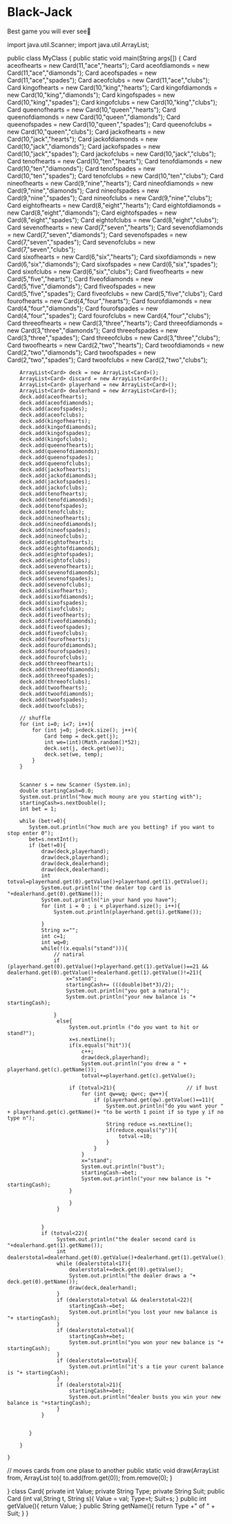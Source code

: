 # Black-Jack
Best game you will ever see🤯

import java.util.Scanner;
import java.util.ArrayList;

public class MyClass {
    public static void main(String args[]) {
        Card aceofhearts = new Card(11,"ace","hearts");
        Card aceofdiamonds = new Card(11,"ace","diamonds");
        Card aceofspades = new Card(11,"ace","spades");
        Card aceofclubs = new Card(11,"ace","clubs");
        Card kingofhearts = new Card(10,"king","hearts");
        Card kingofdiamonds = new Card(10,"king","diamonds");
        Card kingofspades = new Card(10,"king","spades");
        Card kingofclubs = new Card(10,"king","clubs");
        Card queenofhearts = new Card(10,"queen","hearts");
        Card queenofdiamonds = new Card(10,"queen","diamonds");
        Card queenofspades = new Card(10,"queen","spades");
        Card queenofclubs = new Card(10,"queen","clubs");
        Card jackofhearts = new Card(10,"jack","hearts");
        Card jackofdiamonds = new Card(10,"jack","diamonds");
        Card jackofspades = new Card(10,"jack","spades");
        Card jackofclubs = new Card(10,"jack","clubs");
        Card tenofhearts = new Card(10,"ten","hearts");
        Card tenofdiamonds = new Card(10,"ten","diamonds");
        Card tenofspades = new Card(10,"ten","spades");
        Card tenofclubs = new Card(10,"ten","clubs");
        Card nineofhearts = new Card(9,"nine","hearts");
        Card nineofdiamonds = new Card(9,"nine","diamonds");
        Card nineofspades = new Card(9,"nine","spades");
        Card nineofclubs = new Card(9,"nine","clubs");
        Card eightofhearts = new Card(8,"eight","hearts");
        Card eightofdiamonds = new Card(8,"eight","diamonds");
        Card eightofspades = new Card(8,"eight","spades");
        Card eightofclubs = new Card(8,"eight","clubs");
        Card sevenofhearts = new Card(7,"seven","hearts");
        Card sevenofdiamonds = new Card(7,"seven","diamonds");
        Card sevenofspades = new Card(7,"seven","spades");
        Card sevenofclubs = new Card(7,"seven","clubs");    
        Card sixofhearts = new Card(6,"six","hearts");
        Card sixofdiamonds = new Card(6,"six","diamonds");
        Card sixofspades = new Card(6,"six","spades");
        Card sixofclubs = new Card(6,"six","clubs");
        Card fiveofhearts = new Card(5,"five","hearts");
        Card fiveofdiamonds = new Card(5,"five","diamonds");
        Card fiveofspades = new Card(5,"five","spades");
        Card fiveofclubs = new Card(5,"five","clubs");
        Card fourofhearts = new Card(4,"four","hearts");
        Card fourofdiamonds = new Card(4,"four","diamonds");
        Card fourofspades = new Card(4,"four","spades");
        Card fourofclubs = new Card(4,"four","clubs");
        Card threeofhearts = new Card(3,"three","hearts");
        Card threeofdiamonds = new Card(3,"three","diamonds");
        Card threeofspades = new Card(3,"three","spades");
        Card threeofclubs = new Card(3,"three","clubs");
        Card twoofhearts = new Card(2,"two","hearts");
        Card twoofdiamonds = new Card(2,"two","diamonds");
        Card twoofspades = new Card(2,"two","spades");
        Card twoofclubs = new Card(2,"two","clubs");
        
        
        ArrayList<Card> deck = new ArrayList<Card>();
        ArrayList<Card> discard = new ArrayList<Card>();
        ArrayList<Card> playerhand = new ArrayList<Card>();
        ArrayList<Card> dealerhand = new ArrayList<Card>();
        deck.add(aceofhearts);
        deck.add(aceofdiamonds);
        deck.add(aceofspades);
        deck.add(aceofclubs);
        deck.add(kingofhearts);
        deck.add(kingofdiamonds);
        deck.add(kingofspades);
        deck.add(kingofclubs);
        deck.add(queenofhearts);
        deck.add(queenofdiamonds);
        deck.add(queenofspades);
        deck.add(queenofclubs);
        deck.add(jackofhearts);
        deck.add(jackofdiamonds);
        deck.add(jackofspades);
        deck.add(jackofclubs);
        deck.add(tenofhearts);
        deck.add(tenofdiamonds);
        deck.add(tenofspades);
        deck.add(tenofclubs);
        deck.add(nineofhearts);
        deck.add(nineofdiamonds);
        deck.add(nineofspades);
        deck.add(nineofclubs);
        deck.add(eightofhearts);
        deck.add(eightofdiamonds);
        deck.add(eightofspades);
        deck.add(eightofclubs);
        deck.add(sevenofhearts);
        deck.add(sevenofdiamonds);
        deck.add(sevenofspades);
        deck.add(sevenofclubs);
        deck.add(sixofhearts);
        deck.add(sixofdiamonds);
        deck.add(sixofspades);
        deck.add(sixofclubs);
        deck.add(fiveofhearts);
        deck.add(fiveofdiamonds);
        deck.add(fiveofspades);
        deck.add(fiveofclubs);
        deck.add(fourofhearts);
        deck.add(fourofdiamonds);
        deck.add(fourofspades);
        deck.add(fourofclubs);
        deck.add(threeofhearts);
        deck.add(threeofdiamonds);
        deck.add(threeofspades);
        deck.add(threeofclubs);
        deck.add(twoofhearts);
        deck.add(twoofdiamonds);
        deck.add(twoofspades);
        deck.add(twoofclubs);
        
        // shuffle  
        for (int i=0; i<7; i++){
            for (int j=0; j<deck.size(); j++){
                Card temp = deck.get(j);
                int we=(int)(Math.random()*52);
                deck.set(j, deck.get(we));
                deck.set(we, temp);
            }
        }
        
        
        Scanner s = new Scanner (System.in);
        double startingCash=0.0;
        System.out.println("how much mouny are you starting with");
        startingCash=s.nextDouble();
        int bet = 1;
    
        while (bet!=0){
           System.out.println("how much are you betting? if you want to stop enter 0");
           bet=s.nextInt();
           if (bet!=0){
               draw(deck,playerhand);
               draw(deck,playerhand);
               draw(deck,dealerhand);
               draw(deck,dealerhand);
               int totval=playerhand.get(0).getValue()+playerhand.get(1).getValue();
               System.out.println("the dealer top card is "+dealerhand.get(0).getName());
               System.out.println("in your hand you have");
               for (int i = 0 ; i < playerhand.size(); i++){
                   System.out.println(playerhand.get(i).getName());
                   
               }
               String x="";
               int c=1;
               int wq=0;
               while(!(x.equals("stand"))){
                   // natiral
                   if (playerhand.get(0).getValue()+playerhand.get(1).getValue()==21 && dealerhand.get(0).getValue()+dealerhand.get(1).getValue()!=21){
                       x="stand";
                       startingCash+= (((double)bet*3)/2);
                       System.out.println("you got a natural");
                       System.out.println("your new balance is "+ startingCash);
                       
                   }
                    else{
                        System.out.println ("do you want to hit or stand?");
                        x=s.nextLine();
                        if(x.equals("hit")){
                            c++;
                            draw(deck,playerhand);
                            System.out.println("you drew a " + playerhand.get(c).getName());
                            totval+=playerhand.get(c).getValue();
                       
                        if (totval>21){                       // if bust
                            for (int qw=wq; qw<c; qw++){
                                if (playerhand.get(qw).getValue()==11){
                                    System.out.println("do you want your " + playerhand.get(c).getName()+ "to be worth 1 point if so type y if no type n");
                                    String reduce =s.nextLine();
                                    if(reduce.equals("y")){
                                        totval-=10;
                                    }
                                }
                            }
                            x="stand";
                            System.out.println("bust");
                            startingCash-=bet;
                            System.out.println("your new balance is "+ startingCash);
                        }
                       
                        }
                    }
                   
                   
               }
               if (totval<22){
                    System.out.println("the dealer second card is "+dealerhand.get(1).getName());
                    int dealerstotal=dealerhand.get(0).getValue()+dealerhand.get(1).getValue();
                    while (dealerstotal<17){
                        dealerstotal+=deck.get(0).getValue();
                        System.out.println("the dealer draws a "+ deck.get(0).getName());
                        draw(deck,dealerhand);
                    }
                    if (dealerstotal>totval && dealerstotal<22){
                        startingCash-=bet;
                        System.out.println("you lost your new balance is "+ startingCash);
                    }
                    if (dealerstotal<totval){
                        startingCash+=bet;
                        System.out.println("you won your new balance is "+ startingCash);
                    }
                    if (dealerstotal==totval){
                        System.out.println("it's a tie your curent balance is "+ startingCash);
                    }
                    if (dealerstotal>21){
                        startingCash+=bet;
                        System.out.println("dealer busts you win your new balance is "+startingCash);
                    }
               }
               
                
           }
            
        }
        
    }
// moves cards from one plase to another 
    public static void draw(ArrayList<Card> from, ArrayList<Card> to){
          to.add(from.get(0));
          from.remove(0);
    }
    



}
class Card{
    private int Value; 
    private String Type;
    private String Suit; 
    public Card (int val,String t, String s){
        Value = val;
        Type=t;
        Suit=s;
    }
    public int getValue(){
        return Value;
    }
    public String getName(){
        return Type +" of " + Suit;
    }
}

